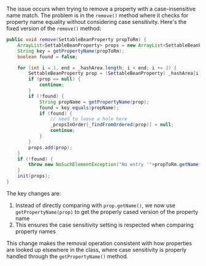 The issue occurs when trying to remove a property with a case-insensitive name match. The problem is in the `remove()` method where it checks for property name equality without considering case sensitivity. Here's the fixed version of the `remove()` method:

```java
public void remove(SettableBeanProperty propToRm) {
    ArrayList<SettableBeanProperty> props = new ArrayList<SettableBeanProperty>(_size);
    String key = getPropertyName(propToRm);
    boolean found = false;

    for (int i = 1, end = _hashArea.length; i < end; i += 2) {
        SettableBeanProperty prop = (SettableBeanProperty) _hashArea[i];
        if (prop == null) {
            continue;
        }
        if (!found) {
            String propName = getPropertyName(prop);
            found = key.equals(propName);
            if (found) {
                // need to leave a hole here
                _propsInOrder[_findFromOrdered(prop)] = null;
                continue;
            }
        }
        props.add(prop);
    }
    if (!found) {
        throw new NoSuchElementException("No entry '"+propToRm.getName()+"' found, can't remove");
    }
    init(props);
}
```

The key changes are:
1. Instead of directly comparing with `prop.getName()`, we now use `getPropertyName(prop)` to get the properly cased version of the property name
2. This ensures the case sensitivity setting is respected when comparing property names

This change makes the removal operation consistent with how properties are looked up elsewhere in the class, where case sensitivity is properly handled through the `getPropertyName()` method.